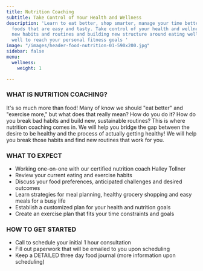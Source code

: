 ```yaml
---
title: Nutrition Coaching
subtitle: Take Control of Your Health and Wellness
description: 'Learn to eat better, shop smarter, manage your time better, prepare
  foods that are easy and tasty. Take control of your health and wellness by learning
  new habits and routines and building new structure around eating well and feeling
  well to reach your personal fitness goals '
image: "/images/header-food-nutrition-01-590x200.jpg"
sidebar: false
menu:
  wellness:
    weight: 1

---
```

### **WHAT IS NUTRITION COACHING?**

It's so much more than food!  Many of know we should "eat better" and "exercise more," but what does that really mean?  How do you do it? How do you break bad habits and build new, sustainable routines?  This is where nutrition coaching comes in.  We will help you bridge the gap between the desire to be healthy and the process of actually getting healthy!  We will help you break those habits and find new routines that work for you.

### **WHAT TO EXPECT**

* Working one-on-one with our certified nutrition coach Halley Tollner
* Review your current eating and exercise habits
* Discuss your food preferences, anticipated challenges and desired outcomes
* Learn strategies for meal planning, healthy grocery shopping and easy meals for a busy life
* Establish a customized plan for your health and nutrition goals 
* Create an exercise plan that fits your time constraints and goals 

### **HOW TO GET STARTED**

* Call to schedule your initial 1 hour consultation
* Fill out paperwork that will be emailed to you upon scheduling
* Keep a DETAILED three day food journal (more information upon scheduling)